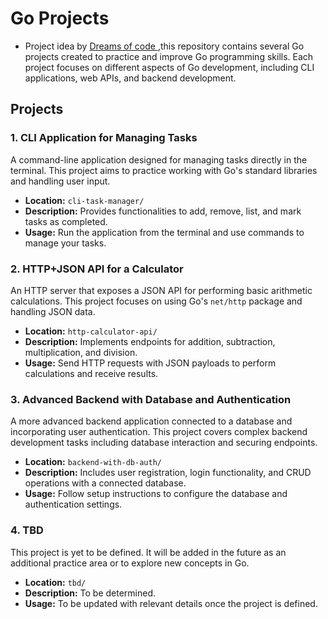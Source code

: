 # Go Projects
- Project idea by [Dreams of code ](https://www.youtube.com/@dreamsofcode),this repository contains several Go projects created to practice and improve Go programming skills. Each project focuses on different aspects of Go development, including CLI applications, web APIs, and backend development.

## Projects

### 1. CLI Application for Managing Tasks

A command-line application designed for managing tasks directly in the terminal. This project aims to practice working with Go's standard libraries and handling user input.

- **Location:** `cli-task-manager/`
- **Description:** Provides functionalities to add, remove, list, and mark tasks as completed.
- **Usage:** Run the application from the terminal and use commands to manage your tasks.

### 2. HTTP+JSON API for a Calculator

An HTTP server that exposes a JSON API for performing basic arithmetic calculations. This project focuses on using Go's `net/http` package and handling JSON data.

- **Location:** `http-calculator-api/`
- **Description:** Implements endpoints for addition, subtraction, multiplication, and division.
- **Usage:** Send HTTP requests with JSON payloads to perform calculations and receive results.

### 3. Advanced Backend with Database and Authentication

A more advanced backend application connected to a database and incorporating user authentication. This project covers complex backend development tasks including database interaction and securing endpoints.

- **Location:** `backend-with-db-auth/`
- **Description:** Includes user registration, login functionality, and CRUD operations with a connected database.
- **Usage:** Follow setup instructions to configure the database and authentication settings.

### 4. TBD

This project is yet to be defined. It will be added in the future as an additional practice area or to explore new concepts in Go.

- **Location:** `tbd/`
- **Description:** To be determined.
- **Usage:** To be updated with relevant details once the project is defined.
